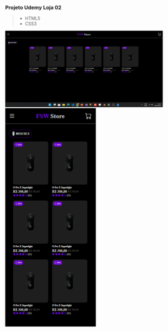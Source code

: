 ### Projeto Udemy Loja 02

> * HTML5
> * CSS3

<img src="./screens/home.png" alt="" />
<img src="./screens/mobile2.png" alt="" />